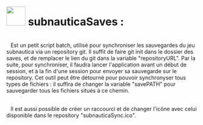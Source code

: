 # <h1><img src="subnauticaSync.ico" style="width: 50px;">  subnauticaSaves : </h1>  <br> &ensp; Est un petit script batch, utilisé pour synchroniser les sauvegardes du jeu subnautica via un repository git. Il suffit de faire git init dans le dossier des saves, et de remplacer le lien du git dans la variable "repositoryURL". Par la suite, pour synchroniser, il faudra lancer l'application avant un début de session, et à la fin d'une session pour envoyer sa sauvegarde sur le repository. Cet outil peut être détourné pour pouvoir synchronyser tous types de fichiers : il suffira de changer la variable "savePATH" pour sauvegarder tous les fichiers situés à ce chemin.

<br>&ensp; Il est aussi possible de créer un raccourci et de changer l'icône avec celui disponible dans le repository "subnauticaSync.ico".
